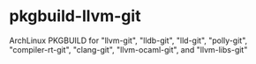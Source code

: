 # pkgbuild-llvm-git
ArchLinux PKGBUILD for "llvm-git", "lldb-git", "lld-git", "polly-git", "compiler-rt-git", "clang-git", "llvm-ocaml-git", and "llvm-libs-git"
